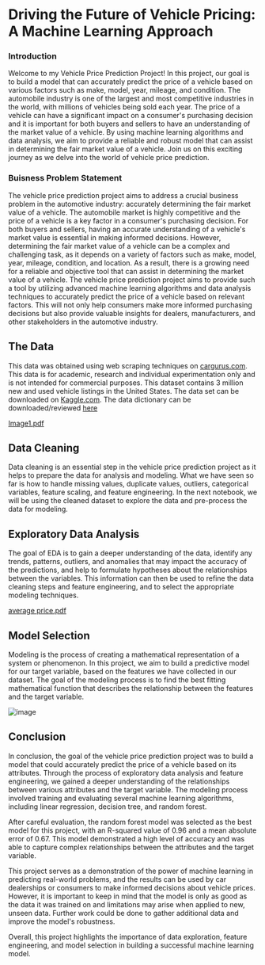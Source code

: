 # **Driving the Future of Vehicle Pricing: A Machine Learning Approach**

### **Introduction**

Welcome to my Vehicle Price Prediction Project! In this project, our goal is to build a model that can accurately predict the price of a vehicle based on various factors such as make, model, year, mileage, and condition. The automobile industry is one of the largest and most competitive industries in the world, with millions of vehicles being sold each year. The price of a vehicle can have a significant impact on a consumer's purchasing decision and it is important for both buyers and sellers to have an understanding of the market value of a vehicle. By using machine learning algorithms and data analysis, we aim to provide a reliable and robust model that can assist in determining the fair market value of a vehicle. Join us on this exciting journey as we delve into the world of vehicle price prediction.

### **Buisness Problem Statement**

The vehicle price prediction project aims to address a crucial business problem in the automotive industry: accurately determining the fair market value of a vehicle. The automobile market is highly competitive and the price of a vehicle is a key factor in a consumer's purchasing decision. For both buyers and sellers, having an accurate understanding of a vehicle's market value is essential in making informed decisions. However, determining the fair market value of a vehicle can be a complex and challenging task, as it depends on a variety of factors such as make, model, year, mileage, condition, and location. As a result, there is a growing need for a reliable and objective tool that can assist in determining the market value of a vehicle. The vehicle price prediction project aims to provide such a tool by utilizing advanced machine learning algorithms and data analysis techniques to accurately predict the price of a vehicle based on relevant factors. This will not only help consumers make more informed purchasing decisions but also provide valuable insights for dealers, manufacturers, and other stakeholders in the automotive industry.

## **The Data**
This data was obtained using web scraping techniques on [cargurus.com](https://www.cargurus.com/). This data is for academic, research and individual experimentation only and is not intended for commercial purposes. This dataset contains 3 million new and used vehicle listings in the United States. The data set can be downloaded on [Kaggle.com](https://www.kaggle.com/datasets/ananaymital/us-used-cars-dataset?select=used_cars_data.csv). The data dictionary can be downloaded/reviewed [here](https://drive.google.com/file/d/177p54r5GarfVBSzNn3jFTkHS1N-yXNwx/view?usp=share_link)

[Image1.pdf](https://github.com/Fr3shx/Driving-the-Future-of-Vehicle-Pricing-A-Machine-Learning-Approach/files/10783207/Image1.pdf)

## **Data Cleaning**
Data cleaning is an essential step in the vehicle price prediction project as it helps to prepare the data for analysis and modeling. What we have seen so far is how to handle missing values, duplicate values, outliers, categorical variables, feature scaling, and feature engineering. In the next notebook, we will be using the cleaned dataset to explore the data and pre-process the data for modeling. 

## **Exploratory Data Analysis**
The goal of EDA is to gain a deeper understanding of the data, identify any trends, patterns, outliers, and anomalies that may impact the accuracy of the predictions, and help to formulate hypotheses about the relationships between the variables. This information can then be used to refine the data cleaning steps and feature engineering, and to select the appropriate modeling techniques.

[average price.pdf](https://github.com/Fr3shx/Driving-the-Future-of-Vehicle-Pricing-A-Machine-Learning-Approach/files/10783435/average.price.pdf)

## **Model Selection**
Modeling is the process of creating a mathematical representation of a system or phenomenon. In this project, we aim to build a predictive model for our target variable, based on the features we have collected in our dataset. The goal of the modeling process is to find the best fitting mathematical function that describes the relationship between the features and the target variable.

![image](https://user-images.githubusercontent.com/100140174/220081797-ad037e8f-c428-4f21-88ee-e43adead8c79.png)

## **Conclusion**
In conclusion, the goal of the vehicle price prediction project was to build a model that could accurately predict the price of a vehicle based on its attributes. Through the process of exploratory data analysis and feature engineering, we gained a deeper understanding of the relationships between various attributes and the target variable. The modeling process involved training and evaluating several machine learning algorithms, including linear regression, decision tree, and random forest.

After careful evaluation, the random forest model was selected as the best model for this project, with an R-squared value of 0.96 and a mean absolute error of 0.67. This model demonstrated a high level of accuracy and was able to capture complex relationships between the attributes and the target variable.

This project serves as a demonstration of the power of machine learning in predicting real-world problems, and the results can be used by car dealerships or consumers to make informed decisions about vehicle prices. However, it is important to keep in mind that the model is only as good as the data it was trained on and limitations may arise when applied to new, unseen data. Further work could be done to gather additional data and improve the model's robustness.

Overall, this project highlights the importance of data exploration, feature engineering, and model selection in building a successful machine learning model.
